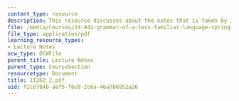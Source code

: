 ```yaml
---
content_type: resource
description: This resource discusses about the notes that is taken by Jon Gajewski.
file: /media/courses/24-942-grammar-of-a-less-familiar-language-spring-2003/f2ce784baef5f6c02c6a46a7b6952a26_11262_2.pdf
file_type: application/pdf
learning_resource_types:
- Lecture Notes
ocw_type: OCWFile
parent_title: Lecture Notes
parent_type: CourseSection
resourcetype: Document
title: 11262_2.pdf
uid: f2ce784b-aef5-f6c0-2c6a-46a7b6952a26
---
```

